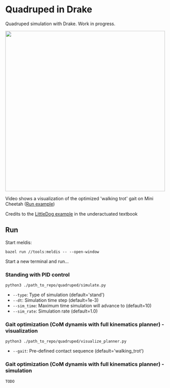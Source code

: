 # Quadruped in Drake

Quadruped simulation with Drake. Work in progress.

<img src=https://user-images.githubusercontent.com/19811248/214022195-8c3ff128-9016-434c-b6ab-b2096fd5b782.mp4 width=500/>

Video shows a visualization of the optimized 'walking trot' gait on Mini Cheetah ([Run example](#gait-optimization-com-dynamis-with-full-kinematics-planner---visualization))

Credits to the [LittleDog example](https://github.com/RussTedrake/underactuated/blob/master/examples/littledog.ipynb) in the underactuated textbook

## Run
Start meldis:
```
bazel run //tools:meldis -- --open-window
```

Start a new terminal and run...

### Standing with PID control
```
python3 ./path_to_repo/quadruped/simulate.py
```

- ```--type```: Type of simulation (default='stand')
- ```--dt```: Simulation time step (default=1e-3)
- ```--sim_time```: Maximum time simulation will advance to (default=10)
- ```--sim_rate```: Simulation rate (default=1.0)

### Gait optimization (CoM dynamis with full kinematics planner) - visualization
```
python3 ./path_to_repo/quadruped/visualize_planner.py
```
- ```--gait```: Pre-defined contact sequence (default='walking_trot')

### Gait optimization (CoM dynamis with full kinematics planner) - simulation
```
TODO
```
